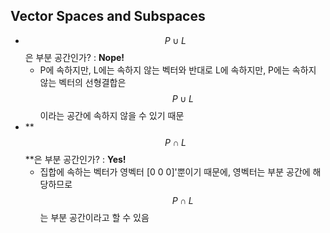 ## Vector Spaces and Subspaces
- $$P \cup L$$은 부분 공간인가? : **Nope!**
  - P에 속하지만, L에는 속하지 않는 벡터와 반대로 L에 속하지만, P에는 속하지 않는 벡터의 선형결합은 $$P \cup L$$이라는 공간에 속하지 않을 수 있기 때문
- **$$P \cap L$$**은 부분 공간인가? : **Yes!**
  - 집합에 속하는 벡터가 영벡터 [0 0 0]'뿐이기 때문에, 영벡터는 부분 공간에 해당하므로 $$P \cap L$$는 부분 공간이라고 할 수 있음
